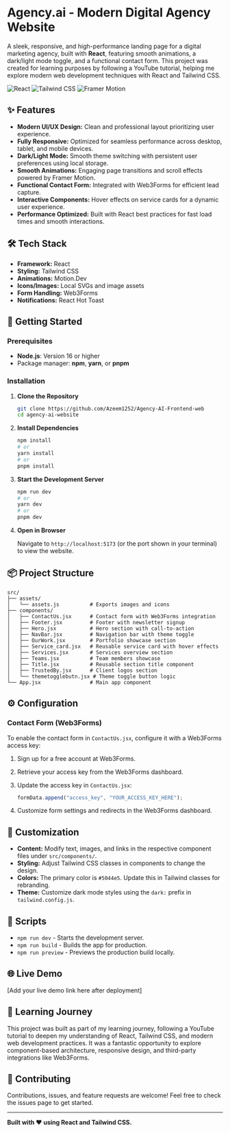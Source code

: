 # Agency.ai - Modern Digital Agency Website

A sleek, responsive, and high-performance landing page for a digital marketing agency, built with **React**, featuring smooth animations, a dark/light mode toggle, and a functional contact form. This project was created for learning purposes by following a YouTube tutorial, helping me explore modern web development techniques with React and Tailwind CSS.

![React](https://img.shields.io/badge/React-18.2.0-%2361DAFB?logo=react)
![Tailwind CSS](https://img.shields.io/badge/Tailwind_CSS-3.3.0-%2338B2AC?logo=tailwind-css)
![Framer Motion](https://img.shields.io/badge/Framer_Motion-12.4.2-%23005FEE?logo=framer)
## ✨ Features

- **Modern UI/UX Design:** Clean and professional layout prioritizing user experience.
- **Fully Responsive:** Optimized for seamless performance across desktop, tablet, and mobile devices.
- **Dark/Light Mode:** Smooth theme switching with persistent user preferences using local storage.
- **Smooth Animations:** Engaging page transitions and scroll effects powered by Framer Motion.
- **Functional Contact Form:** Integrated with Web3Forms for efficient lead capture.
- **Interactive Components:** Hover effects on service cards for a dynamic user experience.
- **Performance Optimized:** Built with React best practices for fast load times and smooth interactions.

## 🛠️ Tech Stack

- **Framework:** React
- **Styling:** Tailwind CSS
- **Animations:** Motion.Dev
- **Icons/Images:** Local SVGs and image assets
- **Form Handling:** Web3Forms
- **Notifications:** React Hot Toast

## 🚀 Getting Started

### Prerequisites

- **Node.js**: Version 16 or higher
- Package manager: **npm**, **yarn**, or **pnpm**

### Installation

1. **Clone the Repository**

   ```bash
   git clone https://github.com/Azeem1252/Agency-AI-Frontend-web
   cd agency-ai-website
   ```

2. **Install Dependencies**

   ```bash
   npm install
   # or
   yarn install
   # or
   pnpm install
   ```

3. **Start the Development Server**

   ```bash
   npm run dev
   # or
   yarn dev
   # or
   pnpm dev
   ```

4. **Open in Browser**

   Navigate to `http://localhost:5173` (or the port shown in your terminal) to view the website.

## 📦 Project Structure

```
src/
├── assets/
│   └── assets.js          # Exports images and icons
├── components/
│   ├── ContactUs.jsx      # Contact form with Web3Forms integration
│   ├── Footer.jsx         # Footer with newsletter signup
│   ├── Hero.jsx           # Hero section with call-to-action
│   ├── NavBar.jsx         # Navigation bar with theme toggle
│   ├── OurWork.jsx        # Portfolio showcase section
│   ├── Service_card.jsx   # Reusable service card with hover effects
│   ├── Services.jsx       # Services overview section
│   ├── Teams.jsx          # Team members showcase
│   ├── Title.jsx          # Reusable section title component
│   ├── TrustedBy.jsx      # Client logos section
│   └── themetogglebutn.jsx # Theme toggle button logic
└── App.jsx                # Main app component
```

## ⚙️ Configuration

### Contact Form (Web3Forms)

To enable the contact form in `ContactUs.jsx`, configure it with a Web3Forms access key:

1. Sign up for a free account at Web3Forms.

2. Retrieve your access key from the Web3Forms dashboard.

3. Update the access key in `ContactUs.jsx`:

   ```jsx
   formData.append("access_key", "YOUR_ACCESS_KEY_HERE");
   ```

4. Customize form settings and redirects in the Web3Forms dashboard.

## 🎨 Customization

- **Content:** Modify text, images, and links in the respective component files under `src/components/`.
- **Styling:** Adjust Tailwind CSS classes in components to change the design.
- **Colors:** The primary color is `#5044e5`. Update this in Tailwind classes for rebranding.
- **Theme:** Customize dark mode styles using the `dark:` prefix in `tailwind.config.js`.

## 📜 Scripts

- `npm run dev` - Starts the development server.
- `npm run build` - Builds the app for production.
- `npm run preview` - Previews the production build locally.

## 🌐 Live Demo

\[Add your live demo link here after deployment\]

## 📝 Learning Journey

This project was built as part of my learning journey, following a YouTube tutorial to deepen my understanding of React, Tailwind CSS, and modern web development practices. It was a fantastic opportunity to explore component-based architecture, responsive design, and third-party integrations like Web3Forms.


## 🤝 Contributing

Contributions, issues, and feature requests are welcome! Feel free to check the issues page to get started.

---

**Built with ❤️ using React and Tailwind CSS.**
